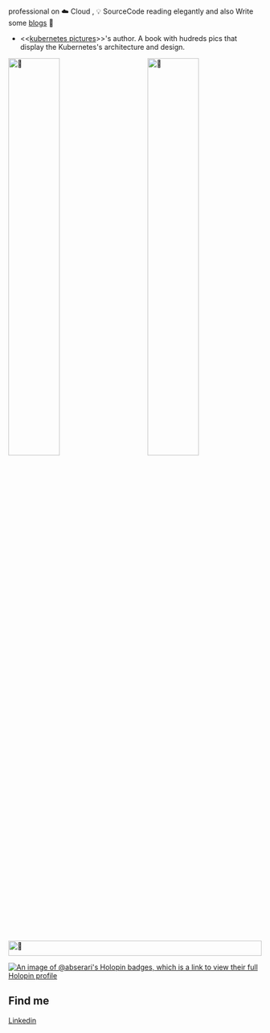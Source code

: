 professional on ☁️ Cloud , 💡 SourceCode reading elegantly and also Write some [blogs](https://yuque.com/abser) 🌈


- <<[kubernetes pictures](https://www.yuque.com/abser/kubernetes)>>'s author. A book with hudreds pics that display the Kubernetes's architecture and design.




[<img align="left" width="45%" alt="🦑" src="https://gist.github.com/abserari/1c4d246483b38189cd593663b16810ab/raw/general.svg">](#)

<!-- 
[<img align="right" width="19%" alt="🦑" src="https://count.getloli.com/get/@:abserari?theme=rule34">](#)

-->

[<img align="right" width="45%" alt="🦑" src="https://gist.github.com/abserari/1c4d246483b38189cd593663b16810ab/raw/activities.svg">](https://hashnode.abser.top)


<img width="100%" height="30" alt="🦑" src="https://gist.githubusercontent.com/lowlighter/3c6eaedf50273adfb7a510822672f570/raw/placeholder.svg"> 


<!-- 
<p  align="center">
<img src="https://visitor-badge.laobi.icu/badge?page_id=abserari" alt="my visitor badges"/>
<img src="https://komarev.com/ghpvc/?username=abserari&label=my wife visitors" alt="my wife's github visitor badge"/> 
</p>
-->

[![An image of @abserari's Holopin badges, which is a link to view their full Holopin profile](https://holopin.me/abserari)](https://holopin.io/@abserari)

## Find me

<a rel="me" href="https://www.linkedin.com/in/dingrui-yang-b518b4177/">Linkedin</a>

